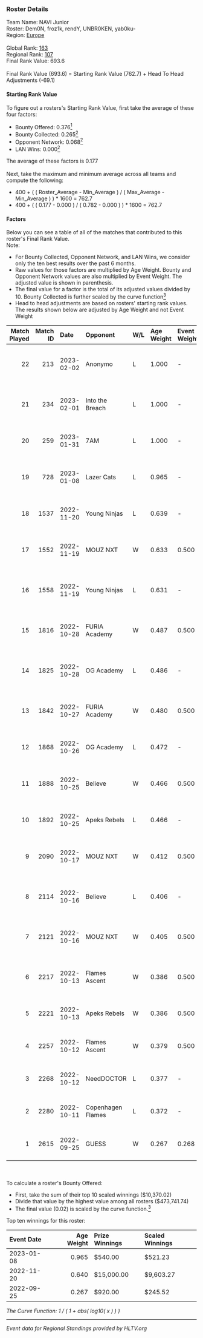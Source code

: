 ### Roster Details<br />
Team Name: NAVI Junior<br />
Roster: Dem0N, froz1k, rendY, UNBR0KEN, yab0ku-<br />
Region: [Europe]( ../standings_europe.md)<br />
<br />
Global Rank: [163](../standings_global.md)<br />
Regional Rank: [107]( ../standings_europe.md)<br />
Final Rank Value:  693.6<br />
<br />
Final Rank Value (693.6) = Starting Rank Value (762.7) + Head To Head Adjustments (-69.1)<br />

#### Starting Rank Value<br />
To figure out a rosters's Starting Rank Value, first take the average of these four factors:<br />
- Bounty Offered: 0.376[<sup>1</sup>](#table2)
- Bounty Collected: 0.265[<sup>2</sup>](#table1)
- Opponent Network: 0.068[<sup>2</sup>](#table1)
- LAN Wins: 0.000[<sup>2</sup>](#table1)

The average of these factors is 0.177<br />
<br />
Next, take the maximum and minimum average across all teams and compute the following:<br />
- 400 + ( ( Roster_Average - Min_Average ) / ( Max_Average - Min_Average ) ) * 1600 = 762.7
- 400 + ( ( 0.177 - 0.000 ) / ( 0.782 - 0.000 ) ) * 1600 = 762.7


#### Factors<br />
Below you can see a table of all of the matches that contributed to this roster's Final Rank Value.<br />
Note:<br />

- For Bounty Collected, Opponent Network, and LAN Wins, we consider only the ten best results over the past 6 months.
- Raw values for those factors are multiplied by Age Weight. Bounty and Opponent Network values are also multiplied by Event Weight. The adjusted value is shown in parenthesis.
- The final value for a factor is the total of its adjusted values divided by 10. Bounty Collected is further scaled by the curve function[<sup>3</sup>](#curveFunction)
- Head to head adjustments are based on rosters' starting rank values. The results shown below are adjusted by Age Weight and not Event Weight
<span id="table1"></span><br />


| Match Played | Match ID | Date       | Opponent          | W/L | Age Weight | Event Weight | Bounty Collected | Opponent Network | LAN Wins  | H2H Adj. | Roster                                    |
| -: | -: | :- | :- | :- | :- | :- | :- | :- | :- | -: | :- |
|           22 |      213 | 2023-02-02 | Anonymo           | L   | 1.000      | -            | -                | -                | -         |   -19.32 | Dem0N, froz1k, rendY, UNBR0KEN, yab0ku-   |
|           21 |      234 | 2023-02-01 | Into the Breach   | L   | 1.000      | -            | -                | -                | -         |   -18.89 | Dem0N, froz1k, rendY, UNBR0KEN, yab0ku-   |
|           20 |      259 | 2023-01-31 | 7AM               | L   | 1.000      | -            | -                | -                | -         |   -24.23 | Dem0N, froz1k, npl, UNBR0KEN, yab0ku-     |
|           19 |      728 | 2023-01-08 | Lazer Cats        | L   | 0.965      | -            | -                | -                | -         |   -19.36 | Dem0N, froz1k, rendY, UNBR0KEN, yab0ku-   |
|           18 |     1537 | 2022-11-20 | Young Ninjas      | L   | 0.639      | -            | -                | -                | -         |    -5.53 | Dem0N, froz1k, npl, rendY, UNBR0KEN       |
|           17 |     1552 | 2022-11-19 | MOUZ NXT          | W   | 0.633      | 0.500        | 0.015 (0.005)    | 0.537 (0.170)    | 0 (0.000) |    10.71 | crush, Dem0N, froz1k, headtr1ck, UNBR0KEN |
|           16 |     1558 | 2022-11-19 | Young Ninjas      | L   | 0.631      | -            | -                | -                | -         |    -5.21 | Dem0N, froz1k, headtr1ck, rendY, UNBR0KEN |
|           15 |     1816 | 2022-10-28 | FURIA Academy     | W   | 0.487      | 0.500        | 0.004 (0.001)    | 0.278 (0.068)    | 0 (0.000) |     6.86 | Dem0N, froz1k, headtr1ck, npl, yab0ku-    |
|           14 |     1825 | 2022-10-28 | OG Academy        | L   | 0.486      | -            | -                | -                | -         |    -8.47 | Dem0N, froz1k, headtr1ck, npl, yab0ku-    |
|           13 |     1842 | 2022-10-27 | FURIA Academy     | W   | 0.480      | 0.500        | 0.004 (0.001)    | 0.278 (0.067)    | 0 (0.000) |     6.47 | Dem0N, froz1k, headtr1ck, npl, UNBR0KEN   |
|           12 |     1868 | 2022-10-26 | OG Academy        | L   | 0.472      | -            | -                | -                | -         |    -8.50 | Dem0N, froz1k, npl, rendY, UNBR0KEN       |
|           11 |     1888 | 2022-10-25 | Believe           | W   | 0.466      | 0.500        | 0.006 (0.001)    | 0.344 (0.080)    | 0 (0.000) |     8.19 | Dem0N, froz1k, headtr1ck, npl, yab0ku-    |
|           10 |     1892 | 2022-10-25 | Apeks Rebels      | L   | 0.466      | -            | -                | -                | -         |    -7.83 | Dem0N, froz1k, npl, rendY, yab0ku-        |
|            9 |     2090 | 2022-10-17 | MOUZ NXT          | W   | 0.412      | 0.500        | 0.015 (0.003)    | 0.537 (0.111)    | 0 (0.000) |     7.37 | Dem0N, froz1k, headtr1ck, npl, yab0ku-    |
|            8 |     2114 | 2022-10-16 | Believe           | L   | 0.406      | -            | -                | -                | -         |    -5.41 | Dem0N, froz1k, headtr1ck, npl, yab0ku-    |
|            7 |     2121 | 2022-10-16 | MOUZ NXT          | W   | 0.405      | 0.500        | 0.015 (0.003)    | 0.537 (0.109)    | 0 (0.000) |     7.29 | Dem0N, froz1k, headtr1ck, npl, UNBR0KEN   |
|            6 |     2217 | 2022-10-13 | Flames Ascent     | W   | 0.386      | 0.500        | 0.001 (0.000)    | 0.120 (0.023)    | 0 (0.000) |     4.08 | Dem0N, froz1k, headtr1ck, npl, UNBR0KEN   |
|            5 |     2221 | 2022-10-13 | Apeks Rebels      | W   | 0.386      | 0.500        | 0.010 (0.002)    | 0.174 (0.034)    | 0 (0.000) |     6.17 | Dem0N, froz1k, npl, rendY, yab0ku-        |
|            4 |     2257 | 2022-10-12 | Flames Ascent     | W   | 0.379      | 0.500        | 0.001 (0.000)    | 0.120 (0.023)    | 0 (0.000) |     4.27 | Dem0N, froz1k, npl, rendY, UNBR0KEN       |
|            3 |     2268 | 2022-10-12 | NeedDOCTOR        | L   | 0.377      | -            | -                | -                | -         |    -7.41 | Dem0N, npl, rendY, UNBR0KEN, yab0ku-      |
|            2 |     2280 | 2022-10-11 | Copenhagen Flames | L   | 0.372      | -            | -                | -                | -         |    -2.69 | Dem0N, froz1k, npl, rendY, yab0ku-        |
|            1 |     2615 | 2022-09-25 | GUESS             | W   | 0.267      | 0.268        | 0.000 (0.000)    | 0.011 (0.001)    | 0 (0.000) |     2.33 | Dem0N, froz1k, npl, rendY, UNBR0KEN       |

<br />
<span id="table2"></span><br />
To calculate a roster's Bounty Offered:<br />

- First, take the sum of their top 10 scaled winnings ($10,370.02)
- Divide that value by the highest value among all rosters ($473,741.74)
- The final value (0.02) is scaled by the curve function.[<sup>3</sup>](#curveFunction)

Top ten winnings for this roster:<br />

| Event Date | Age Weight | Prize Winnings | Scaled Winnings |
| :- | -: | :- | :- |
| 2023-01-08 |      0.965 | $540.00        | $521.23         |
| 2022-11-20 |      0.640 | $15,000.00     | $9,603.27       |
| 2022-09-25 |      0.267 | $920.00        | $245.52         |


<span id="curveFunction"></span>_The Curve Function: 1 / ( 1 + abs( log10( x ) ) )_<br />

---
_Event data for Regional Standings provided by HLTV.org_<br />
